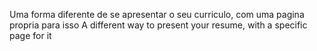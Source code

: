 Uma forma diferente de se apresentar o seu curriculo, com uma pagina propria para isso
A different way to present your resume, with a specific page for it
